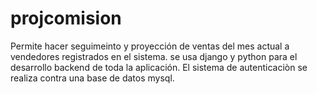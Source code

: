 # projcomision
Permite hacer seguimeinto y proyección de ventas del mes actual a vendedores registrados en el sistema.
se usa django y python para el desarrollo backend de toda la aplicación.
El sistema de autenticaciòn se realiza contra una base de datos mysql.
